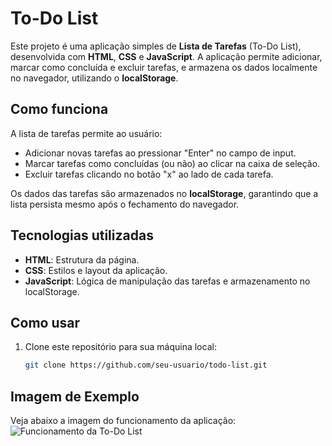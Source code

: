 # To-Do List

Este projeto é uma aplicação simples de **Lista de Tarefas** (To-Do List), desenvolvida com **HTML**, **CSS** e **JavaScript**. A aplicação permite adicionar, marcar como concluída e excluir tarefas, e armazena os dados localmente no navegador, utilizando o **localStorage**.

## Como funciona

A lista de tarefas permite ao usuário:

- Adicionar novas tarefas ao pressionar "Enter" no campo de input.
- Marcar tarefas como concluídas (ou não) ao clicar na caixa de seleção.
- Excluir tarefas clicando no botão "x" ao lado de cada tarefa.

Os dados das tarefas são armazenados no **localStorage**, garantindo que a lista persista mesmo após o fechamento do navegador.

## Tecnologias utilizadas

- **HTML**: Estrutura da página.
- **CSS**: Estilos e layout da aplicação.
- **JavaScript**: Lógica de manipulação das tarefas e armazenamento no localStorage.

## Como usar

1. Clone este repositório para sua máquina local:
   ```bash
   git clone https://github.com/seu-usuario/todo-list.git
## Imagem de Exemplo
Veja abaixo a imagem do funcionamento da aplicação:
![Funcionamento da To-Do List](./imagens/todolist_exemplo.png)
